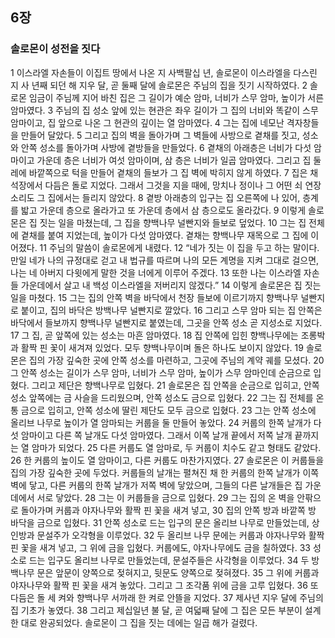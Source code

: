 ## 6장
### 솔로몬이 성전을 짓다
1 이스라엘 자손들이 이집트 땅에서 나온 지 사백팔십 년, 솔로몬이 이스라엘을 다스린 지 사 년째 되던 해 지우 달, 곧 둘째 달에 솔로몬은 주님의 집을 짓기 시작하였다.
2 솔로몬 임금이 주님께 지어 바친 집은 그 길이가 예순 암마, 너비가 스무 암마, 높이가 서른 암마였다.
3 주님의 집 성소 앞에 있는 현관은 좌우 길이가 그 집의 너비와 똑같이 스무 암마이고, 집 앞으로 나온 그 현관의 깊이는 열 암마였다.
4 그는 집에 네모난 격자창들을 만들어 달았다.
5 그리고 집의 벽을 돌아가며 그 벽들에 사방으로 곁채를 짓고, 성소와 안쪽 성소를 돌아가며 사방에 곁방들을 만들었다.
6 곁채의 아래층은 너비가 다섯 암마이고 가운데 층은 너비가 여섯 암마이며, 삼 층은 너비가 일곱 암마였다. 그리고 집 둘레에 바깥쪽으로 턱을 만들어 곁채의 들보가 그 집 벽에 박히지 않게 하였다.
7 집은 채석장에서 다듬은 돌로 지었다. 그래서 그것을 지을 때에, 망치나 정이나 그 어떤 쇠 연장 소리도 그 집에서는 들리지 않았다.
8 곁방 아래층의 입구는 집 오른쪽에 나 있어, 층계를 밟고 가운데 층으로 올라가고 또 가운데 층에서 삼 층으로도 올라갔다.
9 이렇게 솔로몬은 집 짓는 일을 마쳤는데, 그 집을 향백나무 널빤지와 들보로 덮었다.
10 그는 집 전체에 곁채를 붙여 지었는데, 높이가 다섯 암마였다. 곁채는 향백나무 재목으로 그 집에 이어졌다.
11 주님의 말씀이 솔로몬에게 내렸다.
12 “네가 짓는 이 집을 두고 하는 말이다. 만일 네가 나의 규정대로 걷고 내 법규를 따르며 나의 모든 계명을 지켜 그대로 걸으면, 나는 네 아버지 다윗에게 말한 것을 너에게 이루어 주겠다.
13 또한 나는 이스라엘 자손들 가운데에서 살고 내 백성 이스라엘을 저버리지 않겠다.”
14 이렇게 솔로몬은 집 짓는 일을 마쳤다.
15 그는 집의 안쪽 벽을 바닥에서 천장 들보에 이르기까지 향백나무 널빤지로 붙이고, 집의 바닥은 방백나무 널빤지로 깔았다.
16 그리고 스무 암마 되는 집 안쪽은 바닥에서 들보까지 향백나무 널빤지로 붙였는데, 그곳을 안쪽 성소 곧 지성소로 지었다.
17 그 집, 곧 앞쪽에 있는 성소는 마흔 암마였다.
18 집 안쪽에 입힌 향백나무에는 조롱박과 활짝 핀 꽃이 새겨져 있었다. 모두 향백나무이며 돌은 하나도 보이지 않았다.
19 솔로몬은 집의 가장 깊숙한 곳에 안쪽 성소를 마련하고, 그곳에 주님의 계약 궤를 모셨다.
20 그 안쪽 성소는 길이가 스무 암마, 너비가 스무 암마, 높이가 스무 암마인데 순금으로 입혔다. 그리고 제단은 향백나무로 입혔다.
21 솔로몬은 집 안쪽을 순금으로 입히고, 안쪽 성소 앞쪽에는 금 사슬을 드리웠으며, 안쪽 성소도 금으로 입혔다.
22 그는 집 전체를 온통 금으로 입히고, 안쪽 성소에 딸린 제단도 모두 금으로 입혔다.
23 그는 안쪽 성소에 올리브 나무로 높이가 열 암마되는 커룹을 둘 만들어 놓았다.
24 커룹의 한쪽 날개가 다섯 암마이고 다른 쪽 날개도 다섯 암마였다. 그래서 이쪽 날개 끝에서 저쪽 날개 끝까지는 열 암마가 되었다.
25 다른 커룹도 열 암마로, 두 커룹이 치수도 같고 형태도 같았다.
26 한 커룹의 높이도 열 암마이고, 다른 커룹도 마찬가지였다.
27 솔로몬은 이 커룹들을 집의 가장 깊숙한 곳에 두었다. 커룹들의 날개는 펼쳐진 채 한 커룹의 한쪽 날개가 이쪽 벽에 닿고, 다른 커룹의 한쪽 날개가 저쪽 벽에 닿았으며, 그들의 다른 날개들은 집 가운데에서 서로 닿았다.
28 그는 이 커룹들을 금으로 입혔다.
29 그는 집의 온 벽을 안팎으로 돌아가며 커룹과 야자나무와 활짝 핀 꽃을 새겨 넣고,
30 집의 안쪽 방과 바깥쪽 방 바닥을 금으로 입혔다.
31 안쪽 성소로 드는 입구의 문은 올리브 나무로 만들었는데, 상인방과 문설주가 오각형을 이루었다.
32 두 올리브 나무 문에는 커룹과 야자나무와 활짝 핀 꽃을 새겨 넣고, 그 위에 금을 입혔다. 커룹에도, 야자나무에도 금을 칠하였다.
33 성소로 드는 입구도 올리브 나무로 만들었는데, 문설주들은 사각형을 이루었다.
34 두 방백나무 문은 앞문이 양쪽으로 젖혀지고, 뒷문도 양쪽으로 젖혀졌다.
35 그 위에 커룹과 야자나무와 활짝 핀 꽃을 새겨 놓았다. 그리고 그 조각품 위에 금을 고루 입혔다.
36 또 다듬은 돌 세 켜와 향백나무 서까래 한 켜로 안뜰을 지었다.
37 제사년 지우 달에 주님의 집 기초가 놓였다.
38 그리고 제십일년 불 달, 곧 여덟째 달에 그 집은 모든 부분이 설계한 대로 완공되었다. 솔로몬이 그 집을 짓는 데에는 일곱 해가 걸렸다.
